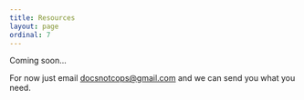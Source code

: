 ```yaml
---
title: Resources
layout: page
ordinal: 7
---
```


Coming soon...

For now just email docsnotcops@gmail.com and we can send you what you need.
